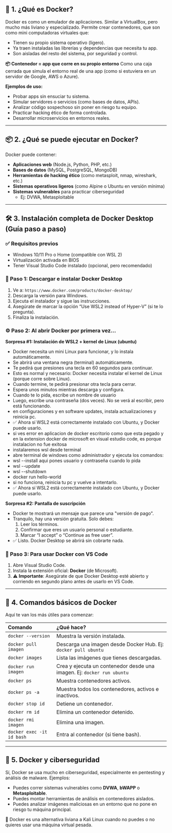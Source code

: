 ## 🧠 1. ¿Qué es Docker?
Docker es como un emulador de aplicaciones.
Similar a VirtualBox, pero mucho más liviano y especializado.
Permite crear contenedores, que son como mini computadoras virtuales que:

*   Tienen su propio sistema operativo (ligero).
*   Ya traen instaladas las librerías y dependencias que necesita tu app.
*   Son aisladas del resto del sistema, por seguridad y control.

**📦 Contenedor = app que corre en su propio entorno**
Como una caja cerrada que simula el entorno real de una app (como si estuviera en un servidor de Google, AWS o Azure).

**Ejemplos de uso:**

*   Probar apps sin ensuciar tu sistema.
*   Simular servidores o servicios (como bases de datos, APIs).
*   Analizar código sospechoso sin poner en riesgo tu equipo.
*   Practicar hacking ético de forma controlada.
*   Desarrollar microservicios en entornos reales.

---

## 📦 2. ¿Qué se puede ejecutar en Docker?
Docker puede contener:

*   **Aplicaciones web** (Node.js, Python, PHP, etc.)
*   **Bases de datos** (MySQL, PostgreSQL, MongoDB)
*   **Herramientas de hacking ético** (como metasploit, nmap, wireshark, etc.)
*   **Sistemas operativos ligeros** (como Alpine o Ubuntu en versión mínima)
*   **Sistemas vulnerables** para practicar ciberseguridad
    *   Ej: DVWA, Metasploitable

---

## 🛠️ 3. Instalación completa de Docker Desktop (Guía paso a paso)
### ✅ Requisitos previos
*   Windows 10/11 Pro o Home (compatible con WSL 2)
*   Virtualización activada en BIOS
*   Tener Visual Studio Code instalado (opcional, pero recomendado)

### 🔽 Paso 1: Descargar e instalar Docker Desktop
1.  Ve a: `https://www.docker.com/products/docker-desktop/`
2.  Descarga la versión para Windows.
3.  Ejecuta el instalador y sigue las instrucciones.
4.  Asegúrate de marcar la opción “Use WSL2 instead of Hyper-V” (si te lo pregunta).
5.  Finaliza la instalación.

### ⚙️ Paso 2: Al abrir Docker por primera vez…
**Sorpresa #1: Instalación de WSL2 + kernel de Linux (ubuntu)**
*   Docker necesita un mini Linux para funcionar, y lo instala automáticamente.
*   Se abrirá una ventana negra (terminal) automáticamente.
*   Te pedirá que presiones una tecla en 60 segundos para continuar.
*   Esto es normal y necesario: Docker necesita instalar el kernel de Linux (porque corre sobre Linux).
*   Cuando termine, te pedirá presionar otra tecla para cerrar.
*   Espera unos minutos mientras descarga y configura.
*   Cuando te lo pida, escribe un nombre de usuario
*   Luego, escribe una contraseña (dos veces). No se verá al escribir, pero está funcionando.
*   en configuraciones y en software updates, instala actualizaciones y reinicia pc.
*   ✅ Ahora sí WSL2 está correctamente instalado con Ubuntu, y Docker puede usarlo.
*   si ves error en aplicacion de docker escritorio como que esta pegado y en la extension docker de microsoft en visual estudio code, es porque instalacion no fue exitosa
*   instalaremos wsl desde terminal
*   abre terminal de windows como administrador y ejecuta los comandos: 
*   wsl --install    aqui pones usuario y contraseña cuando lo pida
*   wsl --update
*   wsl --shutdown
*   docker run hello-world
*   si no funciona, reinicia tu pc y vuelve a intentarlo.
*   ✅ Ahora sí WSL2 está correctamente instalado con Ubuntu, y Docker puede usarlo.

**Sorpresa #2: Pantalla de suscripción**
*   Docker te mostrará un mensaje que parece una "versión de pago".
*   Tranquilo, hay una versión gratuita. Solo debes:
    1.  Leer los términos.
    2.  Confirmar que eres un usuario personal o estudiante.
    3.  Marcar “I accept” o “Continue as free user”.
*   ✅ Listo. Docker Desktop se abrirá sin cobrarte nada.

### 🧩 Paso 3: Para usar Docker con VS Code
1.  Abre Visual Studio Code.
2.  Instala la extensión oficial: **Docker** (de Microsoft).
3.  ⚠️ **Importante**: Asegúrate de que Docker Desktop esté abierto y corriendo en segundo plano antes de usarlo en VS Code.

---

## 🧾 4. Comandos básicos de Docker
Aquí te van los más útiles para comenzar:

| Comando | ¿Qué hace? |
| :--- | :--- |
| `docker --version` | Muestra la versión instalada. |
| `docker pull imagen` | Descarga una imagen desde Docker Hub. Ej: `docker pull ubuntu` |
| `docker images` | Lista las imágenes que tienes descargadas. |
| `docker run imagen` | Crea y ejecuta un contenedor desde una imagen. Ej: `docker run ubuntu` |
| `docker ps` | Muestra contenedores activos. |
| `docker ps -a` | Muestra todos los contenedores, activos e inactivos. |
| `docker stop id` | Detiene un contenedor. |
| `docker rm id` | Elimina un contenedor detenido. |
| `docker rmi imagen` | Elimina una imagen. |
| `docker exec -it id bash`| Entra al contenedor (si tiene bash). |

---

## 🧠 5. Docker y ciberseguridad
Sí, Docker se usa mucho en ciberseguridad, especialmente en pentesting y análisis de malware. Ejemplos:

*   Puedes correr sistemas vulnerables como **DVWA**, **bWAPP** o **Metasploitable**.
*   Puedes montar herramientas de análisis en contenedores aislados.
*   Puedes analizar imágenes maliciosas en un entorno que no pone en riesgo tu máquina principal.

🧪 Docker es una alternativa liviana a Kali Linux cuando no puedes o no quieres usar una máquina virtual pesada.